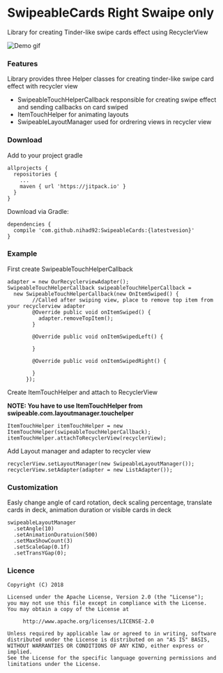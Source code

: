 # SwipeableCards Right Swaipe only

Library for creating Tinder-like swipe cards effect using RecyclerView

![Demo gif](https://i.imgur.com/yg0F8V3.gif)

### Features 
Library provides three Helper classes for creating tinder-like swipe card effect with recycler view 
 * SwipeableTouchHelperCallback responsible for creating swipe effect and sending callbacks on card swiped
 * ItemTouchHelper for animating layouts
 * SwipeableLayoutManager used for ordrering views in recycler view
 
### Download

Add to your project gradle

```
allprojects {
  repositories {
    ...
    maven { url 'https://jitpack.io' }
  }
}
```

Download via Gradle:
```
dependencies {
  compile 'com.github.nihad92:SwipeableCards:{latestvesion}'
}
```
 
### Example

First create SwipeableTouchHelperCallback
```
adapter = new OurRecyclerviewAdapter();
SwipeableTouchHelperCallback swipeableTouchHelperCallback = 
  new SwipeableTouchHelperCallback(new OnItemSwiped() {
        //Called after swiping view, place to remove top item from your recyclerview adapter
        @Override public void onItemSwiped() {
          adapter.removeTopItem();
        }
        
        @Override public void onItemSwipedLeft() {

        }

        @Override public void onItemSwipedRight() {

        }
      });
```

Create ItemTouchHelper and attach to RecyclerView

**NOTE: You have to use ItemTouchHelper from swipeable.com.layoutmanager.touchelper**
```
ItemTouchHelper itemTouchHelper = new ItemTouchHelper(swipeableTouchHelperCallback);
itemTouchHelper.attachToRecyclerView(recyclerView);
```

Add Layout manager and adapter to recycler view

```
recyclerView.setLayoutManager(new SwipeableLayoutManager());
recyclerView.setAdapter(adapter = new ListAdapter());
```

### Customization
Easly change angle of card rotation, deck scaling percentage, translate cards in deck, animation duration or visible cards in deck
```
swipeableLayoutManager
  .setAngle(10)
  .setAnimationDuratuion(500)
  .setMaxShowCount(3)
  .setScaleGap(0.1f)
  .setTransYGap(0);
  ```
  
### Licence
```
Copyright (C) 2018

Licensed under the Apache License, Version 2.0 (the "License");
you may not use this file except in compliance with the License.
You may obtain a copy of the License at

     http://www.apache.org/licenses/LICENSE-2.0
    
Unless required by applicable law or agreed to in writing, software
distributed under the License is distributed on an "AS IS" BASIS,
WITHOUT WARRANTIES OR CONDITIONS OF ANY KIND, either express or implied.
See the License for the specific language governing permissions and
limitations under the License.
```

